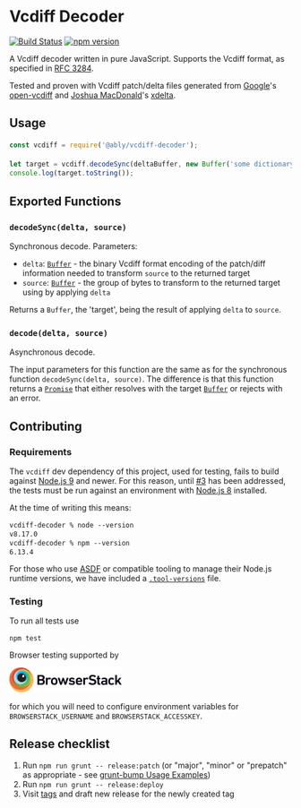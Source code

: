 # Vcdiff Decoder

[![Build Status](https://travis-ci.org/ably-forks/vcdiff-decoder.svg?branch=master)](https://travis-ci.org/ably-forks/vcdiff-decoder)
[![npm version](https://badge.fury.io/js/%40ably%2Fvcdiff-decoder.svg)](https://badge.fury.io/js/%40ably%2Fvcdiff-decoder)

A Vcdiff decoder written in pure JavaScript.
Supports the Vcdiff format, as specified in [RFC 3284](https://tools.ietf.org/html/rfc3284).

Tested and proven with Vcdiff patch/delta files generated from
[Google](https://github.com/google)'s [open-vcdiff](https://github.com/google/open-vcdiff)
and [Joshua MacDonald](https://github.com/jmacd)'s [xdelta](https://github.com/jmacd/xdelta).

## Usage

```javascript
const vcdiff = require('@ably/vcdiff-decoder');

let target = vcdiff.decodeSync(deltaBuffer, new Buffer('some dictionary string buffer'));
console.log(target.toString());
```

## Exported Functions

### `decodeSync(delta, source)`

Synchronous decode. Parameters:

* `delta`: [`Buffer`](https://nodejs.org/api/buffer.html) - the binary Vcdiff format encoding of the patch/diff information needed to transform `source` to the returned target
* `source`: [`Buffer`](https://nodejs.org/api/buffer.html) - the group of bytes to transform to the returned target using by applying `delta`

Returns a `Buffer`, the 'target', being the result of applying `delta` to `source`.

### `decode(delta, source)`

Asynchronous decode.

The input parameters for this function are the same as for the synchronous function `decodeSync(delta, source)`.
The difference is that this function returns a [`Promise`](https://developer.mozilla.org/en-US/docs/Web/JavaScript/Reference/Global_Objects/Promise) that either resolves with the target [`Buffer`](https://nodejs.org/api/buffer.html) or rejects with an error.

## Contributing

### Requirements

The `vcdiff` dev dependency of this project, used for testing, fails to build against [Node.js 9](https://nodejs.org/download/release/latest-v9.x/) and newer.
For this reason, until [#3](https://github.com/ably-forks/vcdiff-decoder/issues/3) has been addressed, the tests must be run against an environment with [Node.js 8](https://nodejs.org/download/release/latest-v8.x/) installed.

At the time of writing this means:

    vcdiff-decoder % node --version
    v8.17.0
    vcdiff-decoder % npm --version
    6.13.4

For those who use
[ASDF](https://github.com/asdf-vm/asdf)
or compatible tooling to manage their Node.js runtime versions, we have included a
[`.tool-versions`](.tool-versions)
file.

### Testing

To run all tests use

    npm test

Browser testing supported by

[<img src="./resources/Browserstack-logo@2x.png" width="200px"></img>](https://www.browserstack.com/)

for which you will need to configure environment variables for `BROWSERSTACK_USERNAME` and `BROWSERSTACK_ACCESSKEY`.

## Release checklist

1. Run `npm run grunt -- release:patch` (or "major", "minor" or "prepatch" as appropriate - see [grunt-bump Usage Examples](https://github.com/vojtajina/grunt-bump#usage-examples))
2. Run `npm run grunt -- release:deploy`
3. Visit [tags](https://github.com/ably-forks/vcdiff-decoder/tags) and draft new release for the newly created tag
